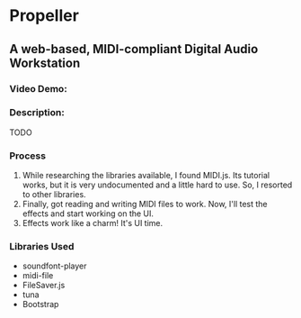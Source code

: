 # Propeller
## A web-based, MIDI-compliant Digital Audio Workstation

### Video Demo:  <URL HERE>
### Description:
TODO

### Process
1. While researching the libraries available, I found MIDI.js. Its tutorial works, but it is very undocumented and a little hard to use. So, I resorted to other libraries.
2. Finally, got reading and writing MIDI files to work. Now, I'll test the effects and start working on the UI.
3. Effects work like a charm! It's UI time.

### Libraries Used
+ soundfont-player
+ midi-file
+ FileSaver.js
+ tuna
+ Bootstrap
